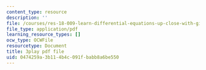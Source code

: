 ```yaml
---
content_type: resource
description: ''
file: /courses/res-18-009-learn-differential-equations-up-close-with-gilbert-strang-and-cleve-moler-fall-2015/0474259a3b114b4c091fbabb8a6be550_mBcLRGuAFUk.pdf
file_type: application/pdf
learning_resource_types: []
ocw_type: OCWFile
resourcetype: Document
title: 3play pdf file
uid: 0474259a-3b11-4b4c-091f-babb8a6be550
---
```

